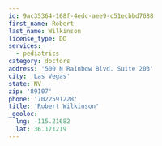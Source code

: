 ```yaml
---
id: 9ac35364-168f-4edc-aee9-c51ecbbd7688
first_name: Robert
last_name: Wilkinson
license_type: DO
services:
  - pediatrics
category: doctors
address: '500 N Rainbow Blvd. Suite 203'
city: 'Las Vegas'
state: NV
zip: '89107'
phone: '7022591228'
title: 'Robert Wilkinson'
_geoloc:
  lng: -115.21682
  lat: 36.171219
---
```


